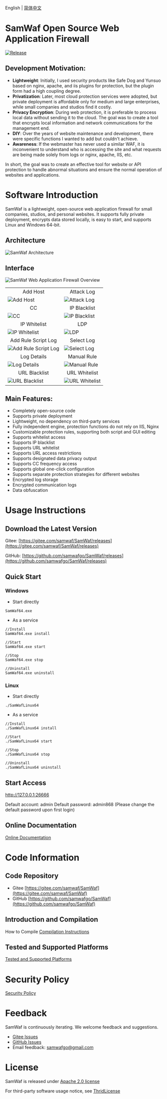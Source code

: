 English | [简体中文](README_ch.md) 

# SamWaf Open Source Web Application Firewall
[![Release](https://img.shields.io/github/release/samwafgo/SamWaf.svg)](https://github.com/samwafgo/SamWaf/releases)

## Development Motivation:
- **Lightweight**: Initially, I used security products like Safe Dog and Yunsuo based on nginx, apache, and iis plugins for protection, but the plugin form had a high coupling degree.
- **Privatization**: Later, most cloud protection services were adopted, but private deployment is affordable only for medium and large enterprises, while small companies and studios find it costly.
- **Privacy Encryption**: During web protection, it is preferable to process local data without sending it to the cloud. The goal was to create a tool that encrypts local information and network communications for the management end.
- **DIY**: Over the years of website maintenance and development, there were specific functions I wanted to add but couldn't achieve.
- **Awareness**: If the webmaster has never used a similar WAF, it is inconvenient to understand who is accessing the site and what requests are being made solely from logs or nginx, apache, IIS, etc.

In short, the goal was to create an effective tool for website or API protection to handle abnormal situations and ensure the normal operation of websites and applications.

# Software Introduction
SamWaf is a lightweight, open-source web application firewall for small companies, studios, and personal websites. It supports fully private deployment, encrypts data stored locally, is easy to start, and supports Linux and Windows 64-bit.

## Architecture

![SamWaf Architecture](/docs/images/tecDesign.png)

## Interface
![SamWaf Web Application Firewall Overview](/docs/images/overview.png)

<table>
    <tr>
        <td align="center">Add Host</td>
        <td align="center">Attack Log</td>
    </tr>
    <tr>
        <td><img src="./docs/images/add_host.png" alt="Add Host"/></td>
        <td><img src="./docs/images/attacklog.png" alt="Attack Log"/></td>
    </tr>
    <tr>
        <td align="center">CC</td>
        <td align="center">IP Blacklist</td>
    </tr>
    <tr>
        <td><img src="./docs/images/cc.png" alt="CC"/></td>
        <td><img src="./docs/images/ipblack.png" alt="IP Blacklist"/></td>
    </tr>
    <tr>
        <td align="center">IP Whitelist</td>
        <td align="center">LDP</td>
    </tr>
    <tr>
        <td><img src="./docs/images/ipwhite.png" alt="IP Whitelist"/></td>
        <td><img src="./docs/images/ldp.png" alt="LDP"/></td>
    </tr>
    <tr>
        <td align="center">Add Rule Script Log</td>
        <td align="center">Select Log</td>
    </tr>
    <tr>
        <td><img src="./docs/images/log_add_rule_script.png" alt="Add Rule Script Log"/></td>
        <td><img src="./docs/images/log_select.png" alt="Select Log"/></td>
    </tr>
    <tr>
        <td align="center">Log Details</td>
        <td align="center">Manual Rule</td>
    </tr>
    <tr>
        <td><img src="./docs/images/logdetail.png" alt="Log Details"/></td>
        <td><img src="./docs/images/manual_rule.png" alt="Manual Rule"/></td>
    </tr>
    <tr>
        <td align="center">URL Blacklist</td>
        <td align="center">URL Whitelist</td>
    </tr>
    <tr>
        <td><img src="./docs/images/urlblack.png" alt="URL Blacklist"/></td>
        <td><img src="./docs/images/urlwhite.png" alt="URL Whitelist"/></td>
    </tr>
</table>

## Main Features:
- Completely open-source code
- Supports private deployment
- Lightweight, no dependency on third-party services
- Fully independent engine, protection functions do not rely on IIS, Nginx
- Customizable protection rules, supporting both script and GUI editing
- Supports whitelist access
- Supports IP blacklist
- Supports URL whitelist
- Supports URL access restrictions
- Supports designated data privacy output
- Supports CC frequency access
- Supports global one-click configuration
- Supports separate protection strategies for different websites
- Encrypted log storage
- Encrypted communication logs
- Data obfuscation

# Usage Instructions
## Download the Latest Version
Gitee:  [https://gitee.com/samwaf/SamWaf/releases](https://gitee.com/samwaf/SamWaf/releases)

GitHub: [https://github.com/samwafgo/SamWaf/releases](https://github.com/samwafgo/SamWaf/releases)

## Quick Start
### Windows
- Start directly
```
SamWaf64.exe
```
- As a service
```
//Install
SamWaf64.exe install 

//Start
SamWaf64.exe start

//Stop
SamWaf64.exe stop

//Uninstall
SamWaf64.exe uninstall
```

### Linux

- Start directly
```
./SamWafLinux64
```
- As a service
```
//Install
./SamWafLinux64 install 

//Start
./SamWafLinux64 start

//Stop
./SamWafLinux64 stop

//Uninstall
./SamWafLinux64 uninstall
```
 



## Start Access

http://127.0.0.1:26666

Default account: admin  Default password: admin868 (Please change the default password upon first login)

## Online Documentation

[Online Documentation](https://doc.samwaf.com/)

# Code Information
## Code Repository
- Gitee
[https://gitee.com/samwaf/SamWaf](https://gitee.com/samwaf/SamWaf)
- GitHub
[https://github.com/samwafgo/SamWaf](https://github.com/samwafgo/SamWaf)

## Introduction and Compilation
How to Compile
[Compilation Instructions](./docs/compile.md)

## Tested and Supported Platforms
[Tested and Supported Platforms](./docs/Tested_supported_systems.md)

# Security Policy
[Security Policy](./SECURITY.md)

# Feedback
SamWaf is continuously iterating. We welcome feedback and suggestions.

- [Gitee Issues](https://gitee.com/samwaf/SamWaf/issues)
- [GitHub Issues](https://github.com/samwafgo/SamWaf/issues)
- Email feedback: samwafgo@gmail.com

#  License
SamWaf is released under <a href="LICENSE">Apache 2.0 license</a>

For third-party software usage notice, see [ThridLicense](./ThridLicense)